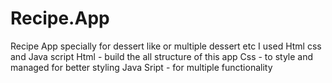 # Recipe.App
Recipe App specially for dessert like or multiple dessert etc
 I used Html css and Java script 
 Html - build the all structure of this app
 Css - to style and managed for better styling
 Java Sript - for multiple functionality
